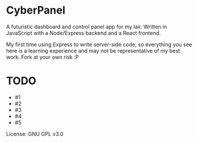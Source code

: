 # CyberPanel
A futuristic dashboard and control panel app for my lair. Written in JavaScript with a Node/Express backend and a React frontend. 

My first time using Express to write server-side code, so everything you see here is a learning experience and may not be representative of my best work. Fork at your own risk :P

# TODO
- #1
- #2
- #3
- #4
- #5


License: GNU GPL v3.0

